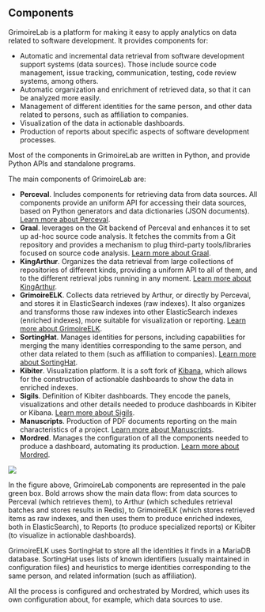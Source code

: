 ## Components

GrimoireLab is a platform for making it easy to apply analytics on data related to software development. It provides components for:

* Automatic and incremental data retrieval from software development support systems (data sources). Those include source code management, issue tracking, communication, testing, code review systems, among others.
* Automatic organization and enrichment of retrieved data, so that it can be analyzed more easily.
* Management of different identities for the same person, and other data related to persons, such as affiliation to companies.
* Visualization of the data in actionable dashboards.
* Production of reports about specific aspects of software development processes.

Most of the components in GrimoireLab are written in Python, and provide Python APIs and standalone programs.

The main components of GrimoireLab are:

* **Perceval**. Includes components for retrieving data from data sources. All components provide an uniform API for accessing their data sources, based on Python generators and data dictionaries (JSON documents). [Learn more about Perceval](/grimoirelab-tutorial/perceval/intro.md).
* **Graal**. leverages on the Git backend of Perceval and enhances it to set up ad-hoc source code analysis. It fetches the commits from a Git repository and provides a mechanism to plug third-party tools/libraries focused on source code analysis. [Learn more about Graal](/grimoirelab-tutorial/graal/intro.md).
* **KingArthur**. Organizes the data retrieval from large collections of repositories of different kinds, providing a uniform API to all of them, and to the different retrieval jobs running in any moment. [Learn more about KingArthur](/grimoirelab-tutorial/basics/scenarios.md#arthur-orchestrating-data-retrieval).
* **GrimoireELK**. Collects data retrieved by Arthur, or directly by Perceval, and stores it in ElasticSearch indexes (raw indexes). It also organizes and transforms those raw indexes into other ElasticSearch indexes (enriched indexes), more suitable for visualization or reporting. [Learn more about GrimoireELK](/grimoirelab-tutorial/gelk/intro.md).
* **SortingHat**. Manages identities for persons, including capabilities for merging the many identities corresponding to the same person, and other data related to them (such as affiliation to companies). [Learn more about SortingHat](/grimoirelab-tutorial/sortinghat/data.md).
* **Kibiter**. Visualization platform. It is a soft fork of [Kibana](https://www.elastic.co/products/kibana), which allows for the construction of actionable dashboards to show the data in enriched indexes.
* **Sigils**. Definition of Kibiter dashboards. They encode the panels, visualizations and other details needed to produce dashboards in Kibiter or Kibana.  [Learn more about Sigils](https://github.com/chaoss/grimoirelab-sigils).
* **Manuscripts**. Production of PDF documents reporting on the main characteristics of a project. [Learn more about Manuscripts](/grimoirelab-tutorial/manuscripts/first.md).
* **Mordred**. Manages the configuration of all the components needed to produce a dashboard, automating its production. [Learn more about Mordred](/grimoirelab-tutorial/basics/scenarios.md).

![](figs/grimoirelab-all-complete.png)

In the figure above, GrimoireLab components are represented in the pale green box. Bold arrows show the main data flow: from data sources to Perceval (which retrieves them), to Arthur (which schedules retrieval batches and stores results in Redis), to GrimoireELK (which stores retrieved items as raw indexes, and then uses them to produce enriched indexes, both in ElasticSearch), to Reports (to produce specialized reports) or Kibiter (to visualize in actionable dashboards).

GrimoireELK uses SortingHat to store all the identities it finds in a MariaDB database. SortingHat uses lists of known identifiers (usually maintained in configuration files) and heuristics to merge identities corresponding to the same person, and related information (such as affiliation).

All the process is configured and orchestrated by Mordred, which uses its own configuration about, for example, which data sources to use.
